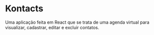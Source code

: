 # Kontacts
Uma aplicação feita em React que se trata de uma agenda virtual para visualizar, cadastrar, editar e excluir contatos.
